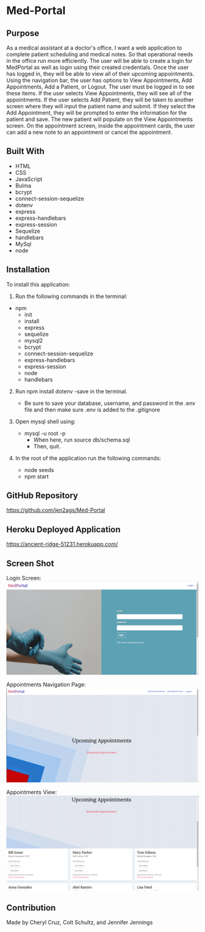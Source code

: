 # Med-Portal

## Purpose
As a medical assistant at a doctor's office. I want a web application to complete patient scheduling and medical notes. So that operational needs in the office run more efficiently. The user will be able to create a login for MedPortal as well as login using their created credentials. Once the user has logged in, they will be able to view all of their upcoming appointments. Using the navigation bar, the user has options to View Appointments, Add Appointments, Add a Patient, or Logout. The user must be logged in to see these items. If the user selects View Appointments, they will see all of the appointments. If the user selects Add Patient, they will be taken to another screen where they will input the patient name and submit. If they select the Add Appointment, they will be prompted to enter the  information for the patient and save. The new patient will populate on the View Appointments screen. On the appointment screen, inside the appointment cards, the user can add a new note to an appointment or cancel the appointment.

## Built With
* HTML
* CSS
* JavaScript
* Bulma
* bcrypt
* connect-session-sequelize
* dotenv
* express
* express-handlebars
* express-session
* Sequelize
* handlebars
* MySql
* node

## Installation
To install this application: 
1. Run the following commands in the terminal:
 * npm 
    * init 
    * install 
    * express 
    * sequelize 
    * mysql2 
    * bcrypt 
    * connect-session-sequelize 
    * express-handlebars 
    * express-session 
    * node
    * handlebars
2. Run npm install dotenv -save in the terminal.
    * Be sure to save your database, username, and password in the .env file and then make sure .env is added to the .gitignore

3. Open mysql shell using:
    * mysql -u root -p
        * When here, run source db/schema.sql
        * Then, quit.

4. In the root of the application run the following commands:
    * node seeds
    * npm start


## GitHub Repository
https://github.com/jen2ags/Med-Portal

## Heroku Deployed Application
https://ancient-ridge-51231.herokuapp.com/

## Screen Shot
Login Screen:
![Screenshot login screen](./assets/images/screenshot-images/MedPortal%20Main%20page.png)

Appointments Navigation Page:
![Screenshot appointments page](./assets/images/screenshot-images/Upcoming%20Appointments%20Page.png)

Appointments View:
![Screenshot appointments view](./assets/images/screenshot-images/Appointments%20View.png)

## Contribution
Made by Cheryl Cruz, Colt Schultz, and Jennifer Jennings